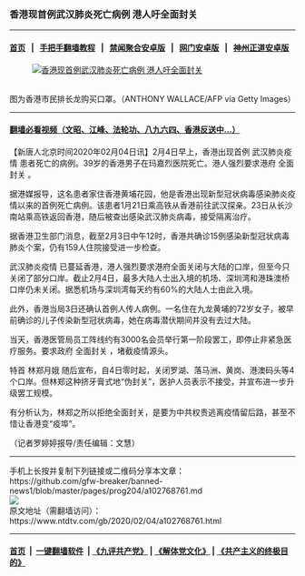 ### 香港现首例武汉肺炎死亡病例 港人吁全面封关
------------------------

#### [首页](https://github.com/gfw-breaker/banned-news1/blob/master/README.md) &nbsp;&nbsp;|&nbsp;&nbsp; [手把手翻墙教程](https://github.com/gfw-breaker/guides/wiki) &nbsp;&nbsp;|&nbsp;&nbsp; [禁闻聚合安卓版](https://github.com/gfw-breaker/bn-android) &nbsp;&nbsp;|&nbsp;&nbsp; [网门安卓版](https://github.com/oGate2/oGate) &nbsp;&nbsp;|&nbsp;&nbsp; [神州正道安卓版](https://github.com/SzzdOgate/update) 



<div><div class="featured_image">
 <a href="https://i.ntdtv.com/assets/uploads/2020/02/GettyImages-1198466361.jpg" target="_blank">
  <figure>
   <img alt="香港现首例武汉肺炎死亡病例 港人吁全面封关" src="https://i.ntdtv.com/assets/uploads/2020/02/GettyImages-1198466361-800x450.jpg"/>
  </figure><br/>
 </a>
 <span class="caption">
  图为香港市民排长龙购买口罩。（ANTHONY WALLACE/AFP via Getty Images）
 </span>
</div>
</div><hr/>

#### [翻墙必看视频（文昭、江峰、法轮功、八九六四、香港反送中...）](https://github.com/gfw-breaker/banned-news1/blob/master/pages/link3.md)

<div><div class="post_content" itemprop="articleBody">
 <p>
  【新唐人北京时间2020年02月04日讯】2月4日早上，香港出现首例
  <ok href="https://www.ntdtv.com/gb/442749.htm">
   武汉肺炎疫情
  </ok>
  患者死亡的病例。39岁的香港男子在玛嘉烈医院死亡。港人强烈要求港府
  <ok href="https://www.ntdtv.com/gb/全面封关.htm">
   全面封关
  </ok>
  。
 </p>
 <p>
  据港媒报导，这名患者家住香港黄埔花园，他是香港出现新型冠状病毒感染肺炎疫情以来的首例死亡病例。该患者1月21日乘高铁从香港前往武汉探亲。23日从长沙南站乘高铁返回香港，随后被查出感染武汉肺炎病毒，接受隔离治疗。
 </p>
 <p>
  据香港卫生部门消息，截至2月3日中午12时，香港共确诊15例感染新型冠状病毒肺炎个案，仍有159人住院接受进一步检查。
 </p>
 <p>
  <ok href="https://www.ntdtv.com/gb/442749.htm">
   武汉肺炎疫情
  </ok>
  已蔓延香港，港人强烈要求港府全面关闭与大陆的口岸，但至今只关闭了部分口岸。截止2月4日，最多大陆人士出入境的机场、深圳湾和港珠澳桥口岸仍未关闭。据悉机场与深圳湾每天约有60%的大陆人士由此入境。
 </p>
 <p>
  此外，香港当局3日还确认首例人传人病例。一名住在九龙黄埔的72岁女子，被早前确诊的儿子传染新型冠状病毒，她在病毒潜伏期间并没有去过大陆。
 </p>
 <p>
  当天，香港医管局员工阵线约有3000名会员举行第一阶段罢工，即停止非紧急医疗服务。要求政府
  <ok href="https://www.ntdtv.com/gb/全面封关.htm">
   全面封关
  </ok>
  ，堵截疫情源头。
 </p>
 <p>
  特首
  <ok href="https://www.ntdtv.com/gb/林郑月娥.htm">
   林郑月娥
  </ok>
  随后宣布，自4日零时起，关闭罗湖、落马洲、黄岗、港澳码头等4个口岸。但林郑这种挤牙膏式地“伪封关”，医护人员表示不接受，并宣布进一步升级罢工规模。
 </p>
 <p>
  有分析认为，林郑之所以拒绝全面封关，是要为中共权贵逃离疫情留后路，甚至不惜让香港变“疫埠”。
 </p>
 <p>
  （记者罗婷婷报导/责任编辑：文慧）
 </p>
 <div class="single_ad">
 </div>
</div>
</div>
<hr/>
手机上长按并复制下列链接或二维码分享本文章：<br/>
https://github.com/gfw-breaker/banned-news1/blob/master/pages/prog204/a102768761.md <br/>
<a href='https://github.com/gfw-breaker/banned-news1/blob/master/pages/prog204/a102768761.md'><img src='https://github.com/gfw-breaker/banned-news1/blob/master/pages/prog204/a102768761.md.png'/></a> <br/>
原文地址（需翻墙访问）：https://www.ntdtv.com/gb/2020/02/04/a102768761.html


------------------------
#### [首页](https://github.com/gfw-breaker/banned-news1/blob/master/README.md) &nbsp;|&nbsp; [一键翻墙软件](https://github.com/gfw-breaker/nogfw/blob/master/README.md) &nbsp;| [《九评共产党》](https://github.com/gfw-breaker/9ping.md/blob/master/README.md#九评之一评共产党是什么) | [《解体党文化》](https://github.com/gfw-breaker/jtdwh.md/blob/master/README.md) | [《共产主义的终极目的》](https://github.com/gfw-breaker/gczydzjmd.md/blob/master/README.md)


<img src='http://gfw-breaker.win/banned-news/pages/prog204/a102768761.md' width='0px' height='0px'/>